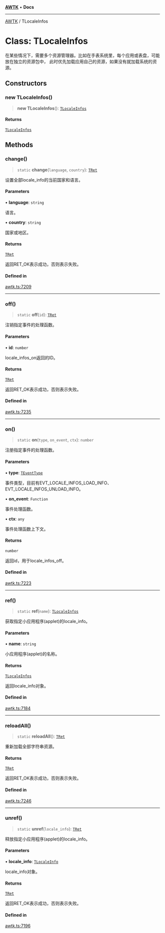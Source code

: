 [**AWTK**](../README.md) • **Docs**

***

[AWTK](../globals.md) / TLocaleInfos

# Class: TLocaleInfos

在某些情况下，需要多个资源管理器。比如在手表系统里，每个应用或表盘，可能放在独立的资源包中，
此时优先加载应用自己的资源，如果没有就加载系统的资源。

## Constructors

### new TLocaleInfos()

> **new TLocaleInfos**(): [`TLocaleInfos`](TLocaleInfos.md)

#### Returns

[`TLocaleInfos`](TLocaleInfos.md)

## Methods

### change()

> `static` **change**(`language`, `country`): [`TRet`](../enumerations/TRet.md)

设置全部locale_info的当前国家和语言。

#### Parameters

• **language**: `string`

语言。

• **country**: `string`

国家或地区。

#### Returns

[`TRet`](../enumerations/TRet.md)

返回RET_OK表示成功，否则表示失败。

#### Defined in

[awtk.ts:7209](https://github.com/zlgopen/awtk-binding/blob/eba643a28b6249e8f99055dcbc6755f195868c97/tools/code_gen/js/output/awtk.ts#L7209)

***

### off()

> `static` **off**(`id`): [`TRet`](../enumerations/TRet.md)

注销指定事件的处理函数。

#### Parameters

• **id**: `number`

locale_infos_on返回的ID。

#### Returns

[`TRet`](../enumerations/TRet.md)

返回RET_OK表示成功，否则表示失败。

#### Defined in

[awtk.ts:7235](https://github.com/zlgopen/awtk-binding/blob/eba643a28b6249e8f99055dcbc6755f195868c97/tools/code_gen/js/output/awtk.ts#L7235)

***

### on()

> `static` **on**(`type`, `on_event`, `ctx`): `number`

注册指定事件的处理函数。

#### Parameters

• **type**: [`TEventType`](../enumerations/TEventType.md)

事件类型，目前有EVT_LOCALE_INFOS_LOAD_INFO、EVT_LOCALE_INFOS_UNLOAD_INFO。

• **on\_event**: `Function`

事件处理函数。

• **ctx**: `any`

事件处理函数上下文。

#### Returns

`number`

返回id，用于locale_infos_off。

#### Defined in

[awtk.ts:7223](https://github.com/zlgopen/awtk-binding/blob/eba643a28b6249e8f99055dcbc6755f195868c97/tools/code_gen/js/output/awtk.ts#L7223)

***

### ref()

> `static` **ref**(`name`): [`TLocaleInfos`](TLocaleInfos.md)

获取指定小应用程序(applet)的locale_info。

#### Parameters

• **name**: `string`

小应用程序(applet)的名称。

#### Returns

[`TLocaleInfos`](TLocaleInfos.md)

返回locale_info对象。

#### Defined in

[awtk.ts:7184](https://github.com/zlgopen/awtk-binding/blob/eba643a28b6249e8f99055dcbc6755f195868c97/tools/code_gen/js/output/awtk.ts#L7184)

***

### reloadAll()

> `static` **reloadAll**(): [`TRet`](../enumerations/TRet.md)

重新加载全部字符串资源。

#### Returns

[`TRet`](../enumerations/TRet.md)

返回RET_OK表示成功，否则表示失败。

#### Defined in

[awtk.ts:7246](https://github.com/zlgopen/awtk-binding/blob/eba643a28b6249e8f99055dcbc6755f195868c97/tools/code_gen/js/output/awtk.ts#L7246)

***

### unref()

> `static` **unref**(`locale_info`): [`TRet`](../enumerations/TRet.md)

释放指定小应用程序(applet)的locale_info。

#### Parameters

• **locale\_info**: [`TLocaleInfo`](TLocaleInfo.md)

locale_info对象。

#### Returns

[`TRet`](../enumerations/TRet.md)

返回RET_OK表示成功，否则表示失败。

#### Defined in

[awtk.ts:7196](https://github.com/zlgopen/awtk-binding/blob/eba643a28b6249e8f99055dcbc6755f195868c97/tools/code_gen/js/output/awtk.ts#L7196)
